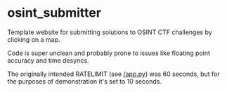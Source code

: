 # osint_submitter
Template website for submitting solutions to OSINT CTF challenges by clicking on a map. 

Code is super unclean and probably prone to issues like floating point accuracy and time desyncs.

The originally intended RATELIMIT (see [/app.py](/app.py)) was 60 seconds, but for the purposes of demonstration it's set to 10 seconds.
